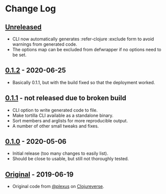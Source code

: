 # Change Log

## [Unreleased]

- CLI now automatically generates :refer-clojure :exclude form to avoid warnings from generated code.
- The options map can be excluded from defwrapper if no options need to be set.

## [0.1.2] - 2020-06-25

- Basically 0.1.1, but with the build fixed so that the deployment worked.

## [0.1.1] - not released due to broken build

- CLI option to write generated code to file.
- Make tortilla CLI available as a standalone binary.
- Sort members and arglists for more reproducible output.
- A number of other small tweaks and fixes.

## [0.1.0] - 2020-05-06

- Initial release (too many changes to easily list).
- Should be close to usable, but still not thoroughly tested.

## [Original] - 2019-06-19

- Original code from [@plexus](//github.com/plexus) on [Clojureverse](https://clojureverse.org/t/generating-reflection-free-java-wrappers/4421).

[Unreleased]: //github.com/emlyn/tortilla/compare/0.1.2...HEAD
[0.1.2]: //github.com/emlyn/tortilla/compare/0.1.1...0.1.2
[0.1.1]: //github.com/emlyn/tortilla/compare/0.1.0...0.1.1
[0.1.0]:      //github.com/emlyn/tortilla/compare/original...0.1.0
[Original]:   //github.com/emlyn/tortilla/commit/original
